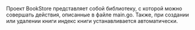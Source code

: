 Проект BookStore представляет собой библиотеку, с которой можно совершать действия, описанные в файле main.go. Также, при создании или удалении книги индекс книги устанавливается автоматически.
